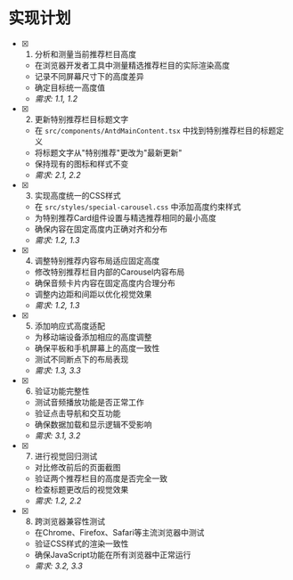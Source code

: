 # 实现计划

- [x] 1. 分析和测量当前推荐栏目高度
  - 在浏览器开发者工具中测量精选推荐栏目的实际渲染高度
  - 记录不同屏幕尺寸下的高度差异
  - 确定目标统一高度值
  - _需求: 1.1, 1.2_

- [x] 2. 更新特别推荐栏目标题文字
  - 在 `src/components/AntdMainContent.tsx` 中找到特别推荐栏目的标题定义
  - 将标题文字从"特别推荐"更改为"最新更新"
  - 保持现有的图标和样式不变
  - _需求: 2.1, 2.2_

- [x] 3. 实现高度统一的CSS样式
  - 在 `src/styles/special-carousel.css` 中添加高度约束样式
  - 为特别推荐Card组件设置与精选推荐相同的最小高度
  - 确保内容在固定高度内正确对齐和分布
  - _需求: 1.2, 1.3_

- [x] 4. 调整特别推荐内容布局适应固定高度
  - 修改特别推荐栏目内部的Carousel内容布局
  - 确保音频卡片内容在固定高度内合理分布
  - 调整内边距和间距以优化视觉效果
  - _需求: 1.2, 1.3_

- [x] 5. 添加响应式高度适配
  - 为移动端设备添加相应的高度调整
  - 确保平板和手机屏幕上的高度一致性
  - 测试不同断点下的布局表现
  - _需求: 1.3, 3.3_

- [x] 6. 验证功能完整性
  - 测试音频播放功能是否正常工作
  - 验证点击导航和交互功能
  - 确保数据加载和显示逻辑不受影响
  - _需求: 3.1, 3.2_

- [x] 7. 进行视觉回归测试
  - 对比修改前后的页面截图
  - 验证两个推荐栏目的高度是否完全一致
  - 检查标题更改后的视觉效果
  - _需求: 1.2, 2.2_

- [x] 8. 跨浏览器兼容性测试
  - 在Chrome、Firefox、Safari等主流浏览器中测试
  - 验证CSS样式的渲染一致性
  - 确保JavaScript功能在所有浏览器中正常运行
  - _需求: 3.2, 3.3_